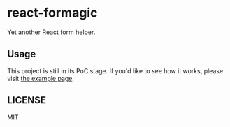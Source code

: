 # react-formagic

Yet another React form helper.

## Usage

This project is still in its PoC stage. If you'd like to see how it works, please visit [the example page](https://github.com/kjessec/react-formagic/tree/example).

## LICENSE
MIT
